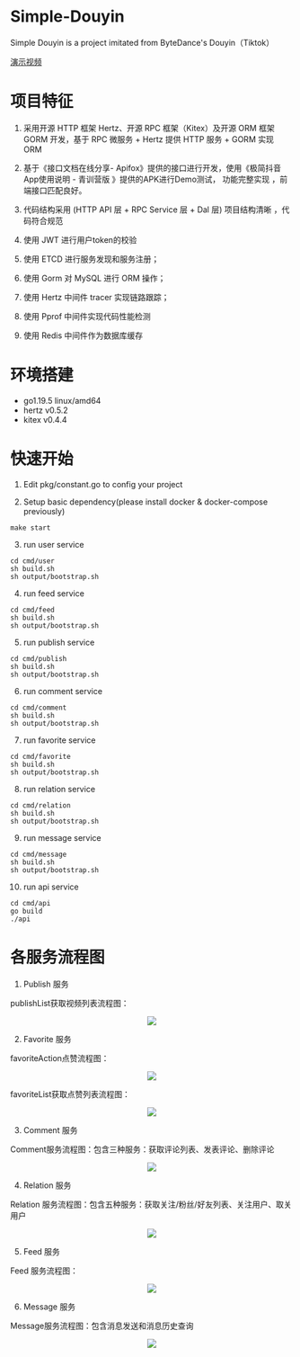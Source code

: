 # Simple-Douyin
Simple Douyin is a project imitated from ByteDance's Douyin（Tiktok）

[演示视频](https://www.bilibili.com/video/BV1fT411U7pp/?vd_source=f4f2c590094c8dc71490eeb6ebf221d4#reply482279173)

# 项目特征
1. 采用开源 HTTP 框架 Hertz、开源 RPC 框架（Kitex）及开源 ORM 框架 GORM 开发，基于 RPC 微服务 + Hertz 提供 HTTP 服务 + GORM 实现 ORM

2. 基于《接口文档在线分享- Apifox》提供的接口进行开发，使用《极简抖音App使用说明 - 青训营版 》提供的APK进行Demo测试， 功能完整实现 ，前端接口匹配良好。

3. 代码结构采用 (HTTP API 层 + RPC Service 层 + Dal 层) 项目结构清晰 ，代码符合规范

4. 使用 JWT 进行用户token的校验

5. 使用 ETCD 进行服务发现和服务注册；

6. 使用 Gorm 对 MySQL 进行 ORM 操作；

7. 使用 Hertz 中间件 tracer 实现链路跟踪；

8. 使用 Pprof 中间件实现代码性能检测

9. 使用 Redis 中间件作为数据库缓存

# 环境搭建
- go1.19.5 linux/amd64
- hertz v0.5.2
- kitex v0.4.4

# 快速开始
1. Edit pkg/constant.go to config your project

2. Setup basic dependency(please install docker & docker-compose previously)
```shell
make start
```

3. run user service
```shell
cd cmd/user
sh build.sh
sh output/bootstrap.sh
```

4. run feed service
```shell
cd cmd/feed
sh build.sh
sh output/bootstrap.sh
```

5. run publish service
```shell
cd cmd/publish
sh build.sh
sh output/bootstrap.sh
```

6. run comment service
```shell
cd cmd/comment
sh build.sh
sh output/bootstrap.sh
```

7. run favorite service
```shell
cd cmd/favorite
sh build.sh
sh output/bootstrap.sh
```

8. run relation service
```shell
cd cmd/relation
sh build.sh
sh output/bootstrap.sh
```

9. run message service
```shell
cd cmd/message
sh build.sh
sh output/bootstrap.sh
```

10. run api service
```shell
cd cmd/api
go build
./api
```

# 各服务流程图

1. Publish 服务

publishList获取视频列表流程图：
<center>
<img src="./pic/publishList.jpg">
</center>

2. Favorite 服务

favoriteAction点赞流程图：
<center>
<img src="./pic/点赞.jpg">
</center>


favoriteList获取点赞列表流程图：
<center>
<img src="./pic/点赞列表.jpg">
</center>

3. Comment 服务

Comment服务流程图：包含三种服务：获取评论列表、发表评论、删除评论
<center>
<img src="./pic/comment.jpg">
</center>

4. Relation 服务

Relation 服务流程图：包含五种服务：获取关注/粉丝/好友列表、关注用户、取关用户
<center>
<img src="./pic/relation.png">
</center>

5. Feed 服务

Feed 服务流程图：
<center>
<img src="./pic/feed.png">
</center>

6. Message 服务

Message服务流程图：包含消息发送和消息历史查询
<center>
<img src="./pic/message.jpg">
</center>
